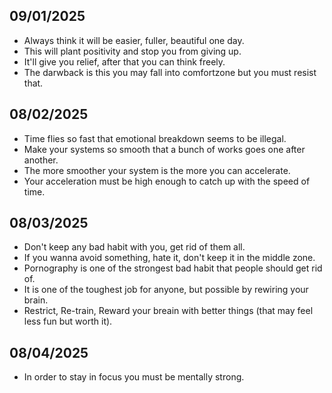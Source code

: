 ## 09/01/2025
- Always think it will be easier, fuller, beautiful one day.
- This will plant positivity and stop you from giving up.
- It'll give you relief, after that you can think freely.
- The darwback is this you may fall into comfortzone but you must resist that.

## 08/02/2025
- Time flies so fast that emotional breakdown seems to be illegal.
- Make your systems so smooth that a bunch of works goes one after another.
- The more smoother your system is the more you can accelerate.
- Your acceleration must be high enough to catch up with the speed of time.

## 08/03/2025
- Don't keep any bad habit with you, get rid of them all.
- If you wanna avoid something, hate it, don't keep it in the middle zone.
- Pornography is one of the strongest bad habit that people should get rid of.
- It is one of the toughest job for anyone, but possible by rewiring your brain.
- Restrict, Re-train, Reward your breain with better things (that may feel less fun but worth it).

## 08/04/2025
- In order to stay in focus you must be mentally strong.
